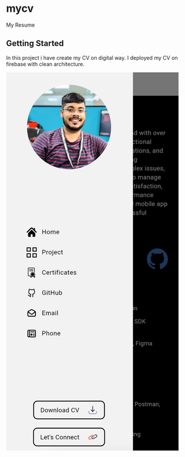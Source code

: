 # mycv

My Resume

## Getting Started

In this project i have create my CV on digital way. I deployed my CV on firebase with clean architecture.

![img.png](img.png)